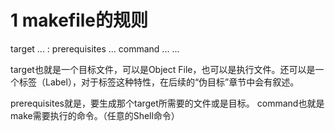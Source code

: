 # 1 makefile的规则

  target ... : prerequisites ...
      command
      ...
      ...

target也就是一个目标文件，可以是Object File，也可以是执行文件。还可以是一个标签（Label），对于标签这种特性，在后续的“伪目标”章节中会有叙述。

prerequisites就是，要生成那个target所需要的文件或是目标。
command也就是make需要执行的命令。（任意的Shell命令）